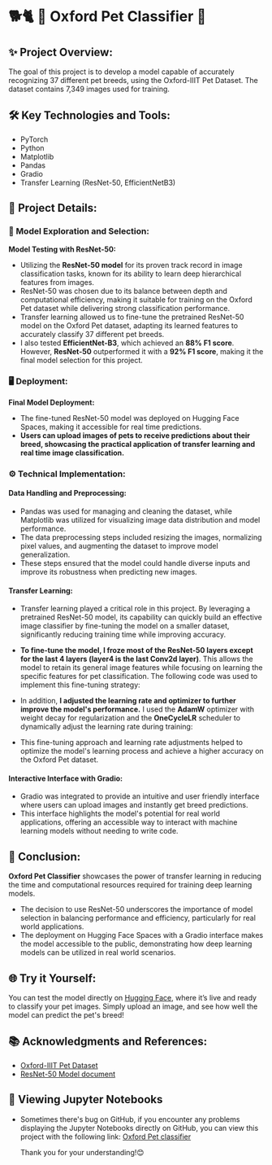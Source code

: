 # 🐕🐈 🐾  Oxford Pet Classifier  👀

## ✨ Project Overview:
The goal of this project is to develop a model capable of accurately recognizing 37 different pet breeds, using the Oxford-IIIT Pet Dataset. The dataset contains 7,349 images used for training. 

## 🛠️ Key Technologies and Tools:
- PyTorch
- Python
- Matplotlib
- Pandas
- Gradio
- Transfer Learning (ResNet-50, EfficientNetB3)

## 🚀 Project Details:

### 🧠 Model Exploration and Selection:
**Model Testing with ResNet-50:**
- Utilizing the **ResNet-50 model** for its proven track record in image classification tasks, known for its ability to learn deep hierarchical features from images.
- ResNet-50 was chosen due to its balance between depth and computational efficiency, making it suitable for training on the Oxford Pet dataset while delivering strong classification performance.
- Transfer learning allowed us to fine-tune the pretrained ResNet-50 model on the Oxford Pet dataset, adapting its learned features to accurately classify 37 different pet breeds.
- I also tested **EfficientNet-B3**, which achieved an **88% F1 score**. However, **ResNet-50** outperformed it with a **92% F1 score**, making it the final model selection for this project.

### 🖥️ Deployment:
**Final Model Deployment:**
- The fine-tuned ResNet-50 model was deployed on Hugging Face Spaces, making it accessible for real time predictions.
- **Users can upload images of pets to receive predictions about their breed, showcasing the practical application of transfer learning and real time image classification.**

### ⚙️  Technical Implementation:

#### Data Handling and Preprocessing:
- Pandas was used for managing and cleaning the dataset, while Matplotlib was utilized for visualizing image data distribution and model performance.
- The data preprocessing steps included resizing the images, normalizing pixel values, and augmenting the dataset to improve model generalization.
- These steps ensured that the model could handle diverse inputs and improve its robustness when predicting new images.

#### Transfer Learning:
- Transfer learning played a critical role in this project. By leveraging a pretrained ResNet-50 model, its capability can quickly build an effective image classifier by fine-tuning the model on a smaller dataset, significantly reducing training time while improving accuracy.
  
- **To fine-tune the model, I froze most of the ResNet-50 layers except for the last 4 layers (layer4 is the last Conv2d layer)**. This allows the model to retain its general image features while focusing on learning the specific features for pet classification. The following code was used to implement this fine-tuning strategy:

- In addition, **I adjusted the learning rate and optimizer to further improve the model's performance.** I used the **AdamW** optimizer with weight decay for regularization and the **OneCycleLR** scheduler to dynamically adjust the learning rate during training:

- This fine-tuning approach and learning rate adjustments helped to optimize the model's learning process and achieve a higher accuracy on the Oxford Pet dataset.


#### Interactive Interface with Gradio:
- Gradio was integrated to provide an intuitive and user friendly interface where users can upload images and instantly get breed predictions.
- This interface highlights the model's potential for real world applications, offering an accessible way to interact with machine learning models without needing to write code.

## 🎯 Conclusion:
**Oxford Pet Classifier** showcases the power of transfer learning in reducing the time and computational resources required for training deep learning models.
- The decision to use ResNet-50 underscores the importance of model selection in balancing performance and efficiency, particularly for real world applications.
- The deployment on Hugging Face Spaces with a Gradio interface makes the model accessible to the public, demonstrating how deep learning models can be utilized in real world scenarios.

## 🌐 Try it Yourself:
You can test the model directly on [Hugging Face](https://huggingface.co/spaces/DawnC/OxFord_Pet_Project), where it’s live and ready to classify your pet images. Simply upload an image, and see how well the model can predict the pet's breed!

## 📚 Acknowledgments and References:
- [Oxford-IIIT Pet Dataset](https://pytorch.org/vision/stable/generated/torchvision.datasets.OxfordIIITPet.html#oxfordiiitpet)
- [ResNet-50 Model document](https://pytorch.org/vision/main/models/generated/torchvision.models.resnet50.html)

## 📄 Viewing Jupyter Notebooks
* Sometimes there's bug on GitHub, if you encounter any problems displaying the Jupyter Notebooks directly on GitHub, you can view this project with the following link:
  [Oxford Pet classifier](https://nbviewer.org/github/Eric-Chung-0511/Learning-Record/blob/main/Data%20Science%20Projects/The%20Oxford-IIIT%20Pet%20Project/OxfordIIITPet_Project__Eric.ipynb)

  Thank you for your understanding!😊





